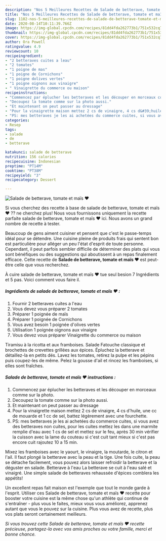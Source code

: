 ```yaml
---
description: "Nos 5 Meilleures Recettes de Salade de betterave, tomate et maïs ❤"
title: "Nos 5 Meilleures Recettes de Salade de betterave, tomate et maïs ❤"
slug: 1102-nos-5-meilleures-recettes-de-salade-de-betterave-tomate-et-mais
date: 2020-08-14T10:11:39.766Z
image: https://img-global.cpcdn.com/recipes/81dd4fda262773b1/751x532cq70/salade-de-betterave-tomate-et-mais-❤-photo-principale-de-la-recette.jpg
thumbnail: https://img-global.cpcdn.com/recipes/81dd4fda262773b1/751x532cq70/salade-de-betterave-tomate-et-mais-❤-photo-principale-de-la-recette.jpg
cover: https://img-global.cpcdn.com/recipes/81dd4fda262773b1/751x532cq70/salade-de-betterave-tomate-et-mais-❤-photo-principale-de-la-recette.jpg
author: Ora Powell
ratingvalue: 4.9
reviewcount: 10
recipeingredient:
- "2 betteraves cuites a leau"
- "2 tomates"
- "1 poigne de mas"
- "1 poigne de Cornichons"
- "1 poigne dolives vertes"
- "1 poigne oignons aux vinaigre"
- " Vinaigrette du commerce ou maison"
recipeinstructions:
- "Commencez par éplucher les betteraves et les découper en morceaux comme sur la photo."
- "Decoupez la tomate comme sur la photo aussi."
- "Et maintenant on peut passer au dressage"
- "Pour la vinaigrette maison mettez 2 cs de vinaigre, 4 cs d&#39;huile, une cc de mouarde et 1 cc de sel, battez légèrement avec une fourchette."
- "PS: mes betteraves je les ai achetées du commerce cuites, si vous avez des betteraves non cuites, pour les cuites mettez les dans une marmite remplie d&#39;eau avec 1 cs de sel et mettez sur le feu, après 30 min vérifier la cuisson avec la lame du couteau si c&#39;est cuit tant mieux si c&#39;est pas encore cuit rajoutez 10 a 15 min."
categories:
- Resep
tags:
- salade
- de
- betterave

katakunci: salade de betterave 
nutrition: 156 calories
recipecuisine: Indonesian
preptime: "PT14M"
cooktime: "PT38M"
recipeyield: "3"
recipecategory: Dessert

---
```



![Salade de betterave, tomate et maïs ❤](https://img-global.cpcdn.com/recipes/81dd4fda262773b1/751x532cq70/salade-de-betterave-tomate-et-mais-❤-photo-principale-de-la-recette.jpg)

Si vous cherchez des recette à base de salade de betterave, tomate et maïs ❤ ?? ne cherchez plus! Nous vous fournissons uniquement la recette parfaite salade de betterave, tomate et maïs ❤ ici. Nous avons un grand nombre de recette à tester.

Beaucoup de gens aiment cuisiner et pensent que c'est le passe-temps idéal pour se détendre. Une cuisine pleine de produits frais qui sentent bon est particulière pour alléger un peu l'état d'esprit de toute personne. Cependant, il peut parfois sembler difficile de déterminer des plats qui vous sont bénéfiques ou des suggestions qui aboutissent à un repas finalement efficace. Cette recette de <strong> Salade de betterave, tomate et maïs ❤ </strong> est peut-être celle que vous recherchez.

<!--inarticleads1-->

À cuire salade de betterave, tomate et maïs ❤ tue seul besion 7 Ingrédients et 5 pas. Voici comment vous faire il.

##### Ingrédients de salade de betterave, tomate et maïs ❤ :

1. Fournir 2 betteraves cuites a l&#39;eau
1. Vous devez vous préparer 2 tomates
1. Préparer 1 poignée de maïs
1. Préparer 1 poignée de Cornichons
1. Vous avez besoin 1 poignée d&#39;olives vertes
1. Utilisation 1 poignée oignons aux vinaigre
1. Vous devez vous préparer  Vinaigrette du commerce ou maison


Tiramisu à la ricotta et aux framboises. Salade Fatouche classique et brochettes de crevettes grillées aux épices. Épluchez la betterave et détaillez-la en petits dés. Lavez les tomates, retirez la pulpe et les pépins puis coupez-les de même. Pelez la gousse d&#39;ail et rincez les framboises, si elles sont fraîches. 

<!--inarticleads2-->

##### Salade de betterave, tomate et maïs ❤ instructions :

1. Commencez par éplucher les betteraves et les découper en morceaux comme sur la photo.
1. Decoupez la tomate comme sur la photo aussi.
1. Et maintenant on peut passer au dressage
1. Pour la vinaigrette maison mettez 2 cs de vinaigre, 4 cs d&#39;huile, une cc de mouarde et 1 cc de sel, battez légèrement avec une fourchette.
1. PS: mes betteraves je les ai achetées du commerce cuites, si vous avez des betteraves non cuites, pour les cuites mettez les dans une marmite remplie d&#39;eau avec 1 cs de sel et mettez sur le feu, après 30 min vérifier la cuisson avec la lame du couteau si c&#39;est cuit tant mieux si c&#39;est pas encore cuit rajoutez 10 a 15 min.


Mixez les framboises avec le yaourt, le vinaigre, la moutarde, le citron et l&#39;ail. Il faut plongé la betterave avec la peau et la tige. Une fois cuite, la peau se détache facilement, vous pouvez alors laisser refroidir la betterave et la déguster en salade. Betterave à l&#39;eau La betterave se cuit à l&#39;eau salé et vinaigré. Une simple salade de betteraves rehaussée d&#39;épices comblera les appétits! 

<!--inarticleads1-->

<p>
Un excellent repas fait maison est l'exemple que tout le monde garde à l'esprit. Utiliser ces Salade de betterave, tomate et maïs ❤ recette pour booster votre cuisine est la même chose qu'un athlète qui continue de s'entraîner - plus vous le faites, mieux vous vous améliorez, apprenez autant que vous le pouvez sur la cuisine. Plus vous avez de recette, plus vos plats seront certainement meilleurs.
</p>

<p>
<i>Si vous trouvez cette Salade de betterave, tomate et maïs ❤ recette précieuse, partagez-la avec vos amis proches ou votre famille, merci et bonne chance.</i>
</p>
